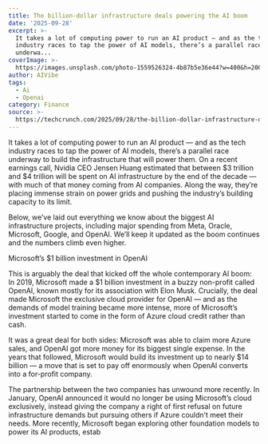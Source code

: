 ```yaml
---
title: The billion-dollar infrastructure deals powering the AI boom
date: '2025-09-28'
excerpt: >-
  It takes a lot of computing power to run an AI product — and as the tech
  industry races to tap the power of AI models, there’s a parallel race
  underwa...
coverImage: >-
  https://images.unsplash.com/photo-1559526324-4b87b5e36e44?w=400&h=200&fit=crop&auto=format
author: AIVibe
tags:
  - Ai
  - Openai
category: Finance
source: >-
  https://techcrunch.com/2025/09/28/the-billion-dollar-infrastructure-deals-powering-the-ai-boom/
---
```

It takes a lot of computing power to run an AI product — and as the tech industry races to tap the power of AI models, there’s a parallel race underway to build the infrastructure that will power them. On a recent earnings call, Nvidia CEO Jensen Huang estimated that between $3 trillion and $4 trillion will be spent on AI infrastructure by the end of the decade — with much of that money coming from AI companies. Along the way, they’re placing immense strain on power grids and pushing the industry’s building capacity to its limit.

Below, we’ve laid out everything we know about the biggest AI infrastructure projects, including major spending from Meta, Oracle, Microsoft, Google, and OpenAI. We’ll keep it updated as the boom continues and the numbers climb even higher.

Microsoft’s $1 billion investment in OpenAI

This is arguably the deal that kicked off the whole contemporary AI boom: In 2019, Microsoft made a $1 billion investment in a buzzy non-profit called OpenAI, known mostly for its association with Elon Musk. Crucially, the deal made Microsoft the exclusive cloud provider for OpenAI — and as the demands of model training became more intense, more of Microsoft’s investment started to come in the form of Azure cloud credit rather than cash. 


	
	




	
	



It was a great deal for both sides: Microsoft was able to claim more Azure sales, and OpenAI got more money for its biggest single expense. In the years that followed, Microsoft would build its investment up to nearly $14 billion — a move that is set to pay off enormously when OpenAI converts into a for-profit company.

The partnership between the two companies has unwound more recently. In January, OpenAI announced it would no longer be using Microsoft’s cloud exclusively, instead giving the company a right of first refusal on future infrastructure demands but pursuing others if Azure couldn’t meet their needs. More recently, Microsoft began exploring other foundation models to power its AI products, estab
